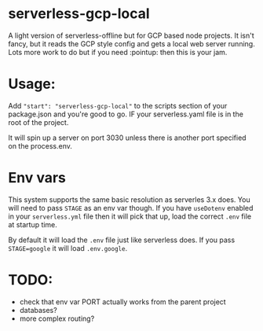 # serverless-gcp-local

A light version of serverless-offline but for GCP based node projects. It isn't
fancy, but it reads the GCP style config and gets a local web server running.
Lots more work to do but if you need :pointup: then this is your jam.

# Usage:

Add `"start": "serverless-gcp-local"` to the scripts section of your package.json
and you're good to go. IF your serverless.yaml file is in the root of the
project.

It will spin up a server on port 3030 unless there is another port specified on
the process.env.

# Env vars

This system supports the same basic resolution as serverles 3.x does. You will
need to pass `STAGE` as an env var though. If you have `useDotenv` enabled in
your `serverless.yml` file then it will pick that up, load the correct `.env`
file at startup time.

By default it will load the `.env` file just like serverless does. If you pass
`STAGE=google` it will load `.env.google`.

# TODO:

- check that env var PORT actually works from the parent project
- databases?
- more complex routing?